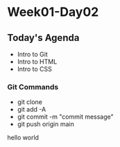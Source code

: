 # Week01-Day02

## Today's Agenda

- Intro to Git
- Intro to HTML
- Intro to CSS

### Git Commands

- git clone
- git add -A
- git commit -m "commit message"
- git push origin main

hello world
